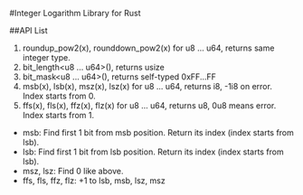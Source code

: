 #Integer Logarithm Library for Rust

##API List

1. roundup_pow2(x), rounddown_pow2(x) for u8 ... u64, returns same integer type.
1. bit_length<u8 ... u64>(), returns usize
1. bit_mask<u8 ... u64>(), returns self-typed 0xFF...FF
1. msb(x), lsb(x), msz(x), lsz(x) for u8 ... u64, returns i8, -1i8 on error. Index starts from 0.
1. ffs(x), fls(x), ffz(x), flz(x) for u8 ... u64, returns u8, 0u8 means error. Index starts from 1.

* msb: Find first 1 bit from msb position. Return its index (index starts from lsb).
* lsb: Find first 1 bit from lsb position. Return its index (index starts from lsb).
* msz, lsz: Find 0 like above.
* ffs, fls, ffz, flz: +1 to lsb, msb, lsz, msz
